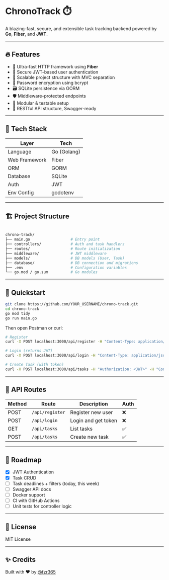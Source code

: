 # ChronoTrack ⏱️
A blazing-fast, secure, and extensible task tracking backend powered by **Go**, **Fiber**, and **JWT**.

---

## 🔥 Features

- 🚀 Ultra-fast HTTP framework using **Fiber**
- 🔐 Secure JWT-based user authentication
- 🧱 Scalable project structure with MVC separation
- 🧠 Password encryption using bcrypt
- 🗃️ SQLite persistence via GORM
- 🛡️ Middleware-protected endpoints
- 🧪 Modular & testable setup
- 📄 RESTful API structure, Swagger-ready

---

## 🧠 Tech Stack

| Layer        | Tech              |
|--------------|-------------------|
| Language     | Go (Golang)       |
| Web Framework| Fiber             |
| ORM          | GORM              |
| Database     | SQLite            |
| Auth         | JWT               |
| Env Config   | godotenv          |

---

## 🏗️ Project Structure

```bash

chrono-track/
├── main.go                  # Entry point
├── controllers/             # Auth and task handlers
├── routes/                  # Route initialization
├── middleware/              # JWT middleware
├── models/                  # DB models (User, Task)
├── database/                # DB connection and migrations
├── .env                     # Configuration variables
└── go.mod / go.sum          # Go modules

````

---

## 🚀 Quickstart

```bash
git clone https://github.com/YOUR_USERNAME/chrono-track.git
cd chrono-track
go mod tidy
go run main.go
````

Then open Postman or curl:

```bash
# Register
curl -X POST localhost:3000/api/register -H "Content-Type: application/json" -d '{"username":"testuser", "password":"123456"}'

# Login (returns JWT)
curl -X POST localhost:3000/api/login -H "Content-Type: application/json" -d '{"username":"testuser", "password":"123456"}'

# Create Task (with token)
curl -X POST localhost:3000/api/tasks -H "Authorization: <JWT>" -H "Content-Type: application/json" -d '{"title":"Test task", "description":"desc"}'
```

---

## 📌 API Routes

| Method | Route           | Description         | Auth |
| ------ | --------------- | ------------------- | ---- |
| POST   | `/api/register` | Register new user   | ❌    |
| POST   | `/api/login`    | Login and get token | ❌    |
| GET    | `/api/tasks`    | List tasks          | ✅    |
| POST   | `/api/tasks`    | Create new task     | ✅    |

---

## 🧭 Roadmap

* [x] JWT Authentication
* [x] Task CRUD
* [ ] Task deadlines + filters (today, this week)
* [ ] Swagger API docs
* [ ] Docker support
* [ ] CI with GitHub Actions
* [ ] Unit tests for controller logic

---

## 📜 License

MIT License

---

## ✨ Credits

Built with ❤️ by [@fzr365](https://github.com/fzr365)

